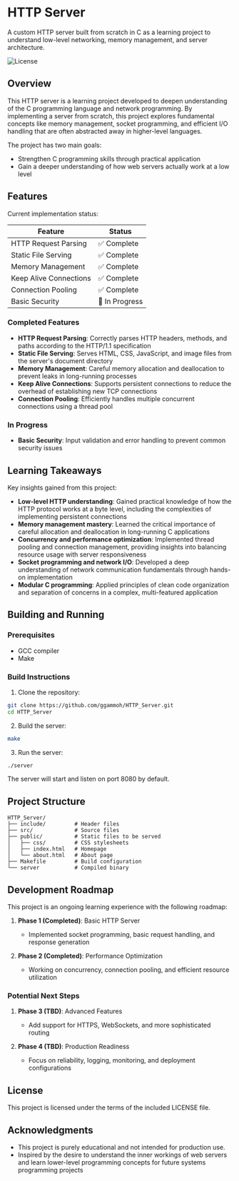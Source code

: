 # HTTP Server

A custom HTTP server built from scratch in C as a learning project to understand low-level networking, memory management, and server architecture.

![License](https://img.shields.io/github/license/ggammoh/HTTP_Server)

## Overview

This HTTP server is a learning project developed to deepen understanding of the C programming language and network programming. By implementing a server from scratch, this project explores fundamental concepts like memory management, socket programming, and efficient I/O handling that are often abstracted away in higher-level languages.

The project has two main goals:
- Strengthen C programming skills through practical application
- Gain a deeper understanding of how web servers actually work at a low level

## Features

Current implementation status:

| Feature | Status |
|---------|--------|
| HTTP Request Parsing | ✅ Complete |
| Static File Serving | ✅ Complete |
| Memory Management | ✅ Complete |
| Keep Alive Connections | ✅ Complete |
| Connection Pooling | ✅ Complete |
| Basic Security | 🔄 In Progress |

### Completed Features

- **HTTP Request Parsing**: Correctly parses HTTP headers, methods, and paths according to the HTTP/1.1 specification
- **Static File Serving**: Serves HTML, CSS, JavaScript, and image files from the server's document directory
- **Memory Management**: Careful memory allocation and deallocation to prevent leaks in long-running processes
- **Keep Alive Connections**: Supports persistent connections to reduce the overhead of establishing new TCP connections
- **Connection Pooling**: Efficiently handles multiple concurrent connections using a thread pool

### In Progress
- **Basic Security**: Input validation and error handling to prevent common security issues

## Learning Takeaways

Key insights gained from this project:

- **Low-level HTTP understanding**: Gained practical knowledge of how the HTTP protocol works at a byte level, including the complexities of implementing persistent connections
- **Memory management mastery**: Learned the critical importance of careful allocation and deallocation in long-running C applications
- **Concurrency and performance optimization**: Implemented thread pooling and connection management, providing insights into balancing resource usage with server responsiveness
- **Socket programming and network I/O**: Developed a deep understanding of network communication fundamentals through hands-on implementation
- **Modular C programming**: Applied principles of clean code organization and separation of concerns in a complex, multi-featured application

## Building and Running

### Prerequisites

- GCC compiler
- Make

### Build Instructions

1. Clone the repository:
```bash
git clone https://github.com/ggammoh/HTTP_Server.git
cd HTTP_Server
```

2. Build the server:
```bash
make
```

3. Run the server:
```bash
./server
```

The server will start and listen on port 8080 by default.

## Project Structure

```
HTTP_Server/
├── include/         # Header files
├── src/             # Source files
├── public/          # Static files to be served
│   ├── css/         # CSS stylesheets
│   ├── index.html   # Homepage
│   └── about.html   # About page
├── Makefile         # Build configuration
└── server           # Compiled binary
```

## Development Roadmap

This project is an ongoing learning experience with the following roadmap:

1. **Phase 1 (Completed)**: Basic HTTP Server
   - Implemented socket programming, basic request handling, and response generation

2. **Phase 2 (Completed)**: Performance Optimization
   - Working on concurrency, connection pooling, and efficient resource utilization
### Potential Next Steps
1. **Phase 3 (TBD)**: Advanced Features
   - Add support for HTTPS, WebSockets, and more sophisticated routing

2. **Phase 4 (TBD)**: Production Readiness
   - Focus on reliability, logging, monitoring, and deployment configurations


## License

This project is licensed under the terms of the included LICENSE file.

## Acknowledgments

- This project is purely educational and not intended for production use.
- Inspired by the desire to understand the inner workings of web servers and learn lower-level programming concepts for future systems programming projects
 
